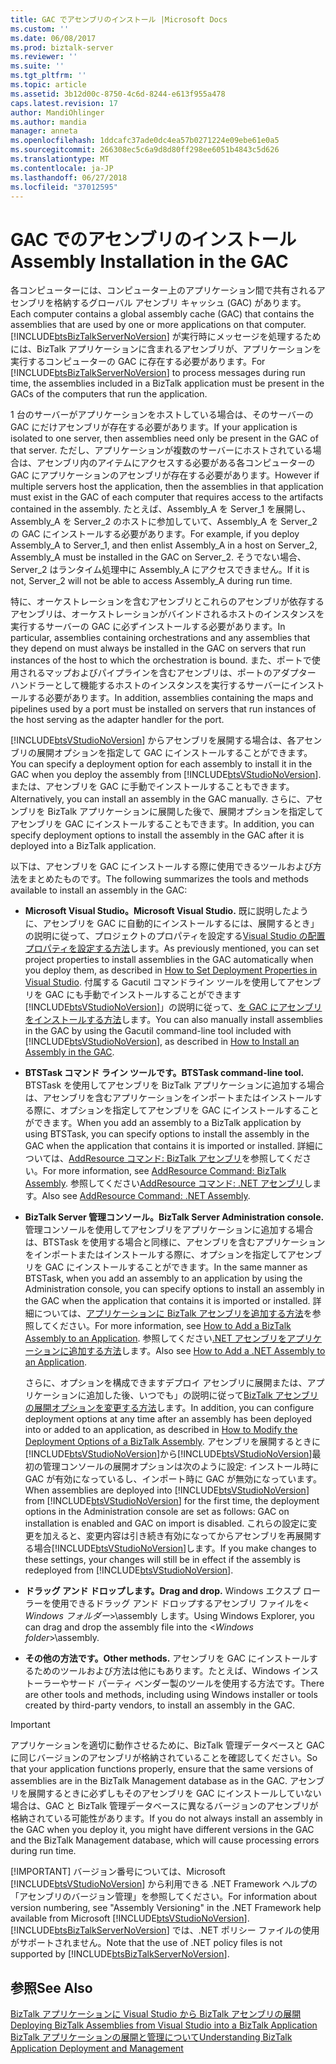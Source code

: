 ```yaml
---
title: GAC でアセンブリのインストール |Microsoft Docs
ms.custom: ''
ms.date: 06/08/2017
ms.prod: biztalk-server
ms.reviewer: ''
ms.suite: ''
ms.tgt_pltfrm: ''
ms.topic: article
ms.assetid: 3b12d00c-8750-4c6d-8244-e613f955a478
caps.latest.revision: 17
author: MandiOhlinger
ms.author: mandia
manager: anneta
ms.openlocfilehash: 1ddcafc37ade0dc4ea57b0271224e09ebe61e0a5
ms.sourcegitcommit: 266308ec5c6a9d8d80ff298ee6051b4843c5d626
ms.translationtype: MT
ms.contentlocale: ja-JP
ms.lasthandoff: 06/27/2018
ms.locfileid: "37012595"
---
```

# <a name="assembly-installation-in-the-gac"></a><span data-ttu-id="78907-102">GAC でのアセンブリのインストール</span><span class="sxs-lookup"><span data-stu-id="78907-102">Assembly Installation in the GAC</span></span>
<span data-ttu-id="78907-103">各コンピューターには、コンピューター上のアプリケーション間で共有されるアセンブリを格納するグローバル アセンブリ キャッシュ (GAC) があります。</span><span class="sxs-lookup"><span data-stu-id="78907-103">Each computer contains a global assembly cache (GAC) that contains the assemblies that are used by one or more applications on that computer.</span></span> <span data-ttu-id="78907-104">[!INCLUDE[btsBizTalkServerNoVersion](../includes/btsbiztalkservernoversion-md.md)] が実行時にメッセージを処理するためには、BizTalk アプリケーションに含まれるアセンブリが、アプリケーションを実行するコンピューターの GAC に存在する必要があります。</span><span class="sxs-lookup"><span data-stu-id="78907-104">For [!INCLUDE[btsBizTalkServerNoVersion](../includes/btsbiztalkservernoversion-md.md)] to process messages during run time, the assemblies included in a BizTalk application must be present in the GACs of the computers that run the application.</span></span>  
  
 <span data-ttu-id="78907-105">1 台のサーバーがアプリケーションをホストしている場合は、そのサーバーの GAC にだけアセンブリが存在する必要があります。</span><span class="sxs-lookup"><span data-stu-id="78907-105">If your application is isolated to one server, then assemblies need only be present in the GAC of that server.</span></span> <span data-ttu-id="78907-106">ただし、アプリケーションが複数のサーバーにホストされている場合は、アセンブリ内のアイテムにアクセスする必要がある各コンピューターの GAC にアプリケーションのアセンブリが存在する必要があります。</span><span class="sxs-lookup"><span data-stu-id="78907-106">However if multiple servers host the application, then the assemblies in that application must exist in the GAC of each computer that requires access to the artifacts contained in the assembly.</span></span> <span data-ttu-id="78907-107">たとえば、Assembly_A を Server_1 を展開し、Assembly_A を Server_2 のホストに参加していて、Assembly_A を Server_2 の GAC にインストールする必要があります。</span><span class="sxs-lookup"><span data-stu-id="78907-107">For example, if you deploy Assembly_A to Server_1, and then enlist Assembly_A in a host on Server_2, Assembly_A must be installed in the GAC on Server_2.</span></span> <span data-ttu-id="78907-108">そうでない場合、Server_2 はランタイム処理中に Assembly_A にアクセスできません。</span><span class="sxs-lookup"><span data-stu-id="78907-108">If it is not, Server_2 will not be able to access Assembly_A during run time.</span></span>  
  
 <span data-ttu-id="78907-109">特に、オーケストレーションを含むアセンブリとこれらのアセンブリが依存するアセンブリは、オーケストレーションがバインドされるホストのインスタンスを実行するサーバーの GAC に必ずインストールする必要があります。</span><span class="sxs-lookup"><span data-stu-id="78907-109">In particular, assemblies containing orchestrations and any assemblies that they depend on must always be installed in the GAC on servers that run instances of the host to which the orchestration is bound.</span></span> <span data-ttu-id="78907-110">また、ポートで使用されるマップおよびパイプラインを含むアセンブリは、ポートのアダプター ハンドラーとして機能するホストのインスタンスを実行するサーバーにインストールする必要があります。</span><span class="sxs-lookup"><span data-stu-id="78907-110">In addition, assemblies containing the maps and pipelines used by a port must be installed on servers that run instances of the host serving as the adapter handler for the port.</span></span>  
  
 <span data-ttu-id="78907-111">[!INCLUDE[btsVStudioNoVersion](../includes/btsvstudionoversion-md.md)] からアセンブリを展開する場合は、各アセンブリの展開オプションを指定して GAC にインストールすることができます。</span><span class="sxs-lookup"><span data-stu-id="78907-111">You can specify a deployment option for each assembly to install it in the GAC when you deploy the assembly from [!INCLUDE[btsVStudioNoVersion](../includes/btsvstudionoversion-md.md)].</span></span> <span data-ttu-id="78907-112">または、アセンブリを GAC に手動でインストールすることもできます。</span><span class="sxs-lookup"><span data-stu-id="78907-112">Alternatively, you can install an assembly in the GAC manually.</span></span> <span data-ttu-id="78907-113">さらに、アセンブリを BizTalk アプリケーションに展開した後で、展開オプションを指定してアセンブリを GAC にインストールすることもできます。</span><span class="sxs-lookup"><span data-stu-id="78907-113">In addition, you can specify deployment options to install the assembly in the GAC after it is deployed into a BizTalk application.</span></span>  
  
 <span data-ttu-id="78907-114">以下は、アセンブリを GAC にインストールする際に使用できるツールおよび方法をまとめたものです。</span><span class="sxs-lookup"><span data-stu-id="78907-114">The following summarizes the tools and methods available to install an assembly in the GAC:</span></span>  
  
- <span data-ttu-id="78907-115">**Microsoft Visual Studio。**</span><span class="sxs-lookup"><span data-stu-id="78907-115">**Microsoft Visual Studio.**</span></span> <span data-ttu-id="78907-116">既に説明したように、アセンブリを GAC に自動的にインストールするには、展開するとき」の説明に従って、プロジェクトのプロパティを設定する[Visual Studio の配置プロパティを設定する方法](../core/how-to-set-deployment-properties-in-visual-studio.md)します。</span><span class="sxs-lookup"><span data-stu-id="78907-116">As previously mentioned, you can set project properties to install assemblies in the GAC automatically when you deploy them, as described in [How to Set Deployment Properties in Visual Studio](../core/how-to-set-deployment-properties-in-visual-studio.md).</span></span> <span data-ttu-id="78907-117">付属する Gacutil コマンドライン ツールを使用してアセンブリを GAC にも手動でインストールすることができます[!INCLUDE[btsVStudioNoVersion](../includes/btsvstudionoversion-md.md)]」の説明に従って、[を GAC にアセンブリをインストールする方法](../core/how-to-install-an-assembly-in-the-gac.md)します。</span><span class="sxs-lookup"><span data-stu-id="78907-117">You can also manually install assemblies in the GAC by using the Gacutil command-line tool included with [!INCLUDE[btsVStudioNoVersion](../includes/btsvstudionoversion-md.md)], as described in [How to Install an Assembly in the GAC](../core/how-to-install-an-assembly-in-the-gac.md).</span></span>  
  
- <span data-ttu-id="78907-118">**BTSTask コマンド ライン ツールです。**</span><span class="sxs-lookup"><span data-stu-id="78907-118">**BTSTask command-line tool.**</span></span> <span data-ttu-id="78907-119">BTSTask を使用してアセンブリを BizTalk アプリケーションに追加する場合は、アセンブリを含むアプリケーションをインポートまたはインストールする際に、オプションを指定してアセンブリを GAC にインストールすることができます。</span><span class="sxs-lookup"><span data-stu-id="78907-119">When you add an assembly to a BizTalk application by using BTSTask, you can specify options to install the assembly in the GAC when the application that contains it is imported or installed.</span></span> <span data-ttu-id="78907-120">詳細については、[AddResource コマンド: BizTalk アセンブリ](../core/addresource-command-biztalk-assembly.md)を参照してください。</span><span class="sxs-lookup"><span data-stu-id="78907-120">For more information, see [AddResource Command: BizTalk Assembly](../core/addresource-command-biztalk-assembly.md).</span></span> <span data-ttu-id="78907-121">参照してください[AddResource コマンド: .NET アセンブリ](../core/addresource-command-net-assembly.md)します。</span><span class="sxs-lookup"><span data-stu-id="78907-121">Also see [AddResource Command: .NET Assembly](../core/addresource-command-net-assembly.md).</span></span>  
  
- <span data-ttu-id="78907-122">**BizTalk Server 管理コンソール。**</span><span class="sxs-lookup"><span data-stu-id="78907-122">**BizTalk Server Administration console.**</span></span> <span data-ttu-id="78907-123">管理コンソールを使用してアセンブリをアプリケーションに追加する場合は、BTSTask を使用する場合と同様に、アセンブリを含むアプリケーションをインポートまたはインストールする際に、オプションを指定してアセンブリを GAC にインストールすることができます。</span><span class="sxs-lookup"><span data-stu-id="78907-123">In the same manner as BTSTask, when you add an assembly to an application by using the Administration console, you can specify options to install an assembly in the GAC when the application that contains it is imported or installed.</span></span> <span data-ttu-id="78907-124">詳細については、[アプリケーションに BizTalk アセンブリを追加する方法](../core/how-to-add-a-biztalk-assembly-to-an-application.md)を参照してください。</span><span class="sxs-lookup"><span data-stu-id="78907-124">For more information, see [How to Add a BizTalk Assembly to an Application](../core/how-to-add-a-biztalk-assembly-to-an-application.md).</span></span> <span data-ttu-id="78907-125">参照してください[.NET アセンブリをアプリケーションに追加する方法](../core/how-to-add-a-net-assembly-to-an-application.md)します。</span><span class="sxs-lookup"><span data-stu-id="78907-125">Also see [How to Add a .NET Assembly to an Application](../core/how-to-add-a-net-assembly-to-an-application.md).</span></span>  
  
   <span data-ttu-id="78907-126">さらに、オプションを構成できますデプロイ アセンブリに展開または、アプリケーションに追加した後、いつでも」の説明に従って[BizTalk アセンブリの展開オプションを変更する方法](../core/how-to-modify-the-deployment-options-of-a-biztalk-assembly.md)します。</span><span class="sxs-lookup"><span data-stu-id="78907-126">In addition, you can configure deployment options at any time after an assembly has been deployed into or added to an application, as described in [How to Modify the Deployment Options of a BizTalk Assembly](../core/how-to-modify-the-deployment-options-of-a-biztalk-assembly.md).</span></span> <span data-ttu-id="78907-127">アセンブリを展開するときに[!INCLUDE[btsVStudioNoVersion](../includes/btsvstudionoversion-md.md)]から[!INCLUDE[btsVStudioNoVersion](../includes/btsvstudionoversion-md.md)]最初の管理コンソールの展開オプションは次のように設定: インストール時に GAC が有効になっているし、インポート時に GAC が無効になっています。</span><span class="sxs-lookup"><span data-stu-id="78907-127">When assemblies are deployed into [!INCLUDE[btsVStudioNoVersion](../includes/btsvstudionoversion-md.md)] from [!INCLUDE[btsVStudioNoVersion](../includes/btsvstudionoversion-md.md)] for the first time, the deployment options in the Administration console are set as follows: GAC on installation is enabled and GAC on import is disabled.</span></span> <span data-ttu-id="78907-128">これらの設定に変更を加えると、変更内容は引き続き有効になってからアセンブリを再展開する場合[!INCLUDE[btsVStudioNoVersion](../includes/btsvstudionoversion-md.md)]します。</span><span class="sxs-lookup"><span data-stu-id="78907-128">If you make changes to these settings, your changes will still be in effect if the assembly is redeployed from [!INCLUDE[btsVStudioNoVersion](../includes/btsvstudionoversion-md.md)].</span></span>  
  
- <span data-ttu-id="78907-129">**ドラッグ アンド ドロップします。**</span><span class="sxs-lookup"><span data-stu-id="78907-129">**Drag and drop.**</span></span> <span data-ttu-id="78907-130">Windows エクスプ ローラーを使用できるドラッグ アンド ドロップするアセンブリ ファイルを\< *Windows フォルダー*\>\assembly します。</span><span class="sxs-lookup"><span data-stu-id="78907-130">Using Windows Explorer, you can drag and drop the assembly file into the \<*Windows folder*\>\assembly.</span></span>  
  
- <span data-ttu-id="78907-131">**その他の方法です。**</span><span class="sxs-lookup"><span data-stu-id="78907-131">**Other methods.**</span></span> <span data-ttu-id="78907-132">アセンブリを GAC にインストールするためのツールおよび方法は他にもあります。たとえば、Windows インストーラーやサード パーティ ベンダー製のツールを使用する方法です。</span><span class="sxs-lookup"><span data-stu-id="78907-132">There are other tools and methods, including using Windows installer or tools created by third-party vendors, to install an assembly in the GAC.</span></span>  
  
> [!IMPORTANT]
>  <span data-ttu-id="78907-133">アプリケーションを適切に動作させるために、BizTalk 管理データベースと GAC に同じバージョンのアセンブリが格納されていることを確認してください。</span><span class="sxs-lookup"><span data-stu-id="78907-133">So that your application functions properly, ensure that the same versions of assemblies are in the BizTalk Management database as in the GAC.</span></span> <span data-ttu-id="78907-134">アセンブリを展開するときに必ずしもそのアセンブリを GAC にインストールしていない場合は、GAC と BizTalk 管理データベースに異なるバージョンのアセンブリが格納されている可能性があります。</span><span class="sxs-lookup"><span data-stu-id="78907-134">If you do not always install an assembly in the GAC when you deploy it, you might have different versions in the GAC and the BizTalk Management database, which will cause processing errors during run time.</span></span>  
> 
> [!IMPORTANT]
>  <span data-ttu-id="78907-135">バージョン番号については、Microsoft [!INCLUDE[btsVStudioNoVersion](../includes/btsvstudionoversion-md.md)] から利用できる .NET Framework ヘルプの「アセンブリのバージョン管理」を参照してください。</span><span class="sxs-lookup"><span data-stu-id="78907-135">For information about version numbering, see "Assembly Versioning" in the .NET Framework help available from Microsoft [!INCLUDE[btsVStudioNoVersion](../includes/btsvstudionoversion-md.md)].</span></span> <span data-ttu-id="78907-136">[!INCLUDE[btsBizTalkServerNoVersion](../includes/btsbiztalkservernoversion-md.md)] では、.NET ポリシー ファイルの使用がサポートされません。</span><span class="sxs-lookup"><span data-stu-id="78907-136">Note that the use of .NET policy files is not supported by [!INCLUDE[btsBizTalkServerNoVersion](../includes/btsbiztalkservernoversion-md.md)].</span></span>  
  
## <a name="see-also"></a><span data-ttu-id="78907-137">参照</span><span class="sxs-lookup"><span data-stu-id="78907-137">See Also</span></span>  
 <span data-ttu-id="78907-138">[BizTalk アプリケーションに Visual Studio から BizTalk アセンブリの展開](../core/deploying-biztalk-assemblies-from-visual-studio-into-a-biztalk-application.md) </span><span class="sxs-lookup"><span data-stu-id="78907-138">[Deploying BizTalk Assemblies from Visual Studio into a BizTalk Application](../core/deploying-biztalk-assemblies-from-visual-studio-into-a-biztalk-application.md) </span></span>  
 [<span data-ttu-id="78907-139">BizTalk アプリケーションの展開と管理について</span><span class="sxs-lookup"><span data-stu-id="78907-139">Understanding BizTalk Application Deployment and Management</span></span>](../core/understanding-biztalk-application-deployment-and-management.md)